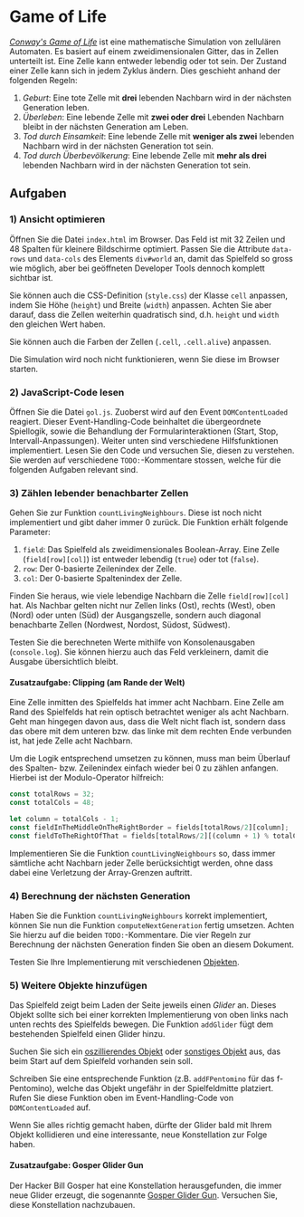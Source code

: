 # Game of Life

[_Conway's Game of Life_](https://de.wikipedia.org/wiki/Conways_Spiel_des_Lebens) ist eine mathematische Simulation von zellulären Automaten. Es basiert auf einem zweidimensionalen Gitter, das in Zellen unterteilt ist. Eine Zelle kann entweder lebendig oder tot sein. Der Zustand einer Zelle kann sich in jedem Zyklus ändern. Dies geschieht anhand der folgenden Regeln:

1. _Geburt_: Eine tote Zelle mit **drei** lebenden Nachbarn wird in der nächsten Generation leben.
2. _Überleben_: Eine lebende Zelle mit **zwei oder drei** Lebenden Nachbarn bleibt in der nächsten Generation am Leben.
3. _Tod durch Einsamkeit_: Eine lebende Zelle mit **weniger als zwei** lebenden Nachbarn wird in der nächsten Generation tot sein.
4. _Tod durch Überbevölkerung_: Eine lebende Zelle mit **mehr als drei** lebenden Nachbarn wird in der nächsten Generation tot sein.

## Aufgaben

### 1) Ansicht optimieren

Öffnen Sie die Datei `index.html` im Browser. Das Feld ist mit 32 Zeilen und 48 Spalten für kleinere Bildschirme optimiert. Passen Sie die Attribute `data-rows` und `data-cols` des Elements `div#world` an, damit das Spielfeld so gross wie möglich, aber bei geöffneten Developer Tools dennoch komplett sichtbar ist.

Sie können auch die CSS-Definition (`style.css`) der Klasse `cell` anpassen, indem Sie Höhe (`height`) und Breite (`width`) anpassen. Achten Sie aber darauf, dass die Zellen weiterhin quadratisch sind, d.h. `height` und `width` den gleichen Wert haben.

Sie können auch die Farben der Zellen (`.cell`, `.cell.alive`) anpassen.

Die Simulation wird noch nicht funktionieren, wenn Sie diese im Browser starten.

### 2) JavaScript-Code lesen

Öffnen Sie die Datei `gol.js`. Zuoberst wird auf den Event `DOMContentLoaded` reagiert. Dieser Event-Handling-Code beinhaltet die übergeordnete Spiellogik, sowie die Behandlung der Formularinteraktionen (Start, Stop, Intervall-Anpassungen). Weiter unten sind verschiedene Hilfsfunktionen implementiert. Lesen Sie den Code und versuchen Sie, diesen zu verstehen. Sie werden auf verschiedene `TODO:`-Kommentare stossen, welche für die folgenden Aufgaben relevant sind.

### 3) Zählen lebender benachbarter Zellen

Gehen Sie zur Funktion `countLivingNeighbours`. Diese ist noch nicht implementiert und gibt daher immer 0 zurück. Die Funktion erhält folgende Parameter:

1. `field`: Das Spielfeld als zweidimensionales Boolean-Array. Eine Zelle (`field[row][col]`) ist entweder lebendig (`true`) oder tot (`false`).
2. `row`: Der 0-basierte Zeilenindex der Zelle.
3. `col`: Der 0-basierte Spaltenindex der Zelle.

Finden Sie heraus, wie viele lebendige Nachbarn die Zelle `field[row][col]` hat. Als Nachbar gelten nicht nur Zellen links (Ost), rechts (West), oben (Nord) oder unten (Süd) der Ausgangszelle, sondern auch diagonal benachbarte Zellen (Nordwest, Nordost, Südost, Südwest).

Testen Sie die berechneten Werte mithilfe von Konsolenausgaben (`console.log`). Sie können hierzu auch das Feld verkleinern, damit die Ausgabe übersichtlich bleibt.

#### Zusatzaufgabe: Clipping (am Rande der Welt)

Eine Zelle inmitten des Spielfelds hat immer acht Nachbarn. Eine Zelle am Rand des Spielfelds hat rein optisch betrachtet weniger als acht Nachbarn. Geht man hingegen davon aus, dass die Welt nicht flach ist, sondern dass das obere mit dem unteren bzw. das linke mit dem rechten Ende verbunden ist, hat jede Zelle acht Nachbarn.

Um die Logik entsprechend umsetzen zu können, muss man beim Überlauf des Spalten- bzw. Zeilenindex einfach wieder bei 0 zu zählen anfangen. Hierbei ist der Modulo-Operator hilfreich:

```javascript
const totalRows = 32;
const totalCols = 48;

let column = totalCols - 1;
const fieldInTheMiddleOnTheRightBorder = fields[totalRows/2][column];
const fieldToTheRightOfThat = fields[totalRows/2][(column + 1) % totalCols];
```

Implementieren Sie die Funktion `countLivingNeighbours` so, dass immer sämtliche acht Nachbarn jeder Zelle berücksichtigt werden, ohne dass dabei eine Verletzung der Array-Grenzen auftritt.

### 4) Berechnung der nächsten Generation

Haben Sie die Funktion `countLivingNeighbours` korrekt implementiert, können Sie nun die Funktion `computeNextGeneration` fertig umsetzen. Achten Sie hierzu auf die beiden `TODO:`-Kommentare. Die vier Regeln zur Berechnung der nächsten Generation finden Sie oben an diesem Dokument.

Testen Sie Ihre Implementierung mit verschiedenen [Objekten](https://de.wikipedia.org/wiki/Conways_Spiel_des_Lebens#Die_Objekte).

### 5) Weitere Objekte hinzufügen

Das Spielfeld zeigt beim Laden der Seite jeweils einen _Glider_ an. Dieses Objekt sollte sich bei einer korrekten Implementierung von oben links nach unten rechts des Spielfelds bewegen. Die Funktion `addGlider` fügt dem bestehenden Spielfeld einen Glider hinzu.

Suchen Sie sich ein [oszillierendes Objekt](https://de.wikipedia.org/wiki/Conways_Spiel_des_Lebens#Oszillierende_Objekte) oder [sonstiges Objekt](https://de.wikipedia.org/wiki/Conways_Spiel_des_Lebens#Andere_Objekte) aus, das beim Start auf dem Spielfeld vorhanden sein soll.

Schreiben Sie eine entsprechende Funktion (z.B. `addFPentomino` für das f-Pentomino), welche das Objekt ungefähr in der Spielfeldmitte platziert. Rufen Sie diese Funktion oben im Event-Handling-Code von `DOMContentLoaded` auf.

Wenn Sie alles richtig gemacht haben, dürfte der Glider bald mit Ihrem Objekt kollidieren und eine interessante, neue Konstellation zur Folge haben.

#### Zusatzaufgabe: Gosper Glider Gun

Der Hacker Bill Gosper hat eine Konstellation herausgefunden, die immer neue Glider erzeugt, die sogenannte [Gosper Glider Gun](https://conwaylife.com/wiki/Gosper_glider_gun). Versuchen Sie, diese Konstellation nachzubauen.